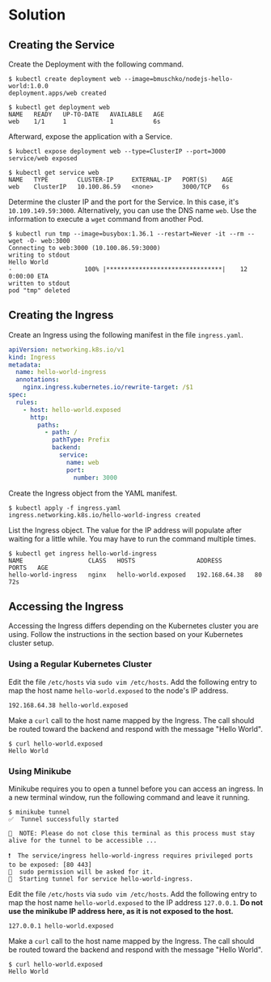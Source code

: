 # Solution

## Creating the Service

Create the Deployment with the following command.

```
$ kubectl create deployment web --image=bmuschko/nodejs-hello-world:1.0.0
deployment.apps/web created

$ kubectl get deployment web
NAME   READY   UP-TO-DATE   AVAILABLE   AGE
web    1/1     1            1           6s
```

Afterward, expose the application with a Service.

```
$ kubectl expose deployment web --type=ClusterIP --port=3000
service/web exposed

$ kubectl get service web
NAME   TYPE        CLUSTER-IP     EXTERNAL-IP   PORT(S)    AGE
web    ClusterIP   10.100.86.59   <none>        3000/TCP   6s
```

Determine the cluster IP and the port for the Service. In this case, it's `10.109.149.59:3000`. Alternatively, you can use the DNS name `web`. Use the information to execute a `wget` command from another Pod.

```
$ kubectl run tmp --image=busybox:1.36.1 --restart=Never -it --rm -- wget -O- web:3000
Connecting to web:3000 (10.100.86.59:3000)
writing to stdout
Hello World
-                    100% |********************************|    12  0:00:00 ETA
written to stdout
pod "tmp" deleted
```

## Creating the Ingress

Create an Ingress using the following manifest in the file `ingress.yaml`.

```yaml
apiVersion: networking.k8s.io/v1
kind: Ingress
metadata:
  name: hello-world-ingress
  annotations:
    nginx.ingress.kubernetes.io/rewrite-target: /$1
spec:
  rules:
    - host: hello-world.exposed
      http:
        paths:
          - path: /
            pathType: Prefix
            backend:
              service:
                name: web
                port:
                  number: 3000
```

Create the Ingress object from the YAML manifest.

```
$ kubectl apply -f ingress.yaml
ingress.networking.k8s.io/hello-world-ingress created
```

List the Ingress object. The value for the IP address will populate after waiting for a little while. You may have to run the command multiple times.

```
$ kubectl get ingress hello-world-ingress
NAME                  CLASS   HOSTS                 ADDRESS         PORTS   AGE
hello-world-ingress   nginx   hello-world.exposed   192.168.64.38   80      72s
```

## Accessing the Ingress

Accessing the Ingress differs depending on the Kubernetes cluster you are using. Follow the instructions in the section based on your Kubernetes cluster setup.

### Using a Regular Kubernetes Cluster

Edit the file `/etc/hosts` via `sudo vim /etc/hosts`. Add the following entry to map the host name `hello-world.exposed` to the node's IP address.

```
192.168.64.38 hello-world.exposed
```

Make a `curl` call to the host name mapped by the Ingress. The call should be routed toward the backend and respond with the message "Hello World".

```
$ curl hello-world.exposed
Hello World
```

### Using Minikube

Minikube requires you to open a tunnel before you can access an ingress. In a new terminal window, run the following command and leave it running.

```
$ minikube tunnel
✅  Tunnel successfully started

📌  NOTE: Please do not close this terminal as this process must stay alive for the tunnel to be accessible ...

❗  The service/ingress hello-world-ingress requires privileged ports to be exposed: [80 443]
🔑  sudo permission will be asked for it.
🏃  Starting tunnel for service hello-world-ingress.
```

Edit the file `/etc/hosts` via `sudo vim /etc/hosts`. Add the following entry to map the host name `hello-world.exposed` to the IP address `127.0.0.1`. **Do not use the minikube IP address here, as it is not exposed to the host.**

```
127.0.0.1 hello-world.exposed
```

Make a `curl` call to the host name mapped by the Ingress. The call should be routed toward the backend and respond with the message "Hello World".

```
$ curl hello-world.exposed
Hello World
```